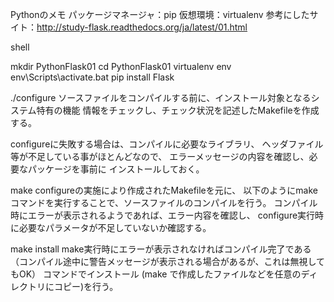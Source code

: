 Pythonのメモ
パッケージマネージャ：pip
仮想環境：virtualenv
参考にしたサイト：http://study-flask.readthedocs.org/ja/latest/01.html

shell

mkdir PythonFlask01
cd PythonFlask01
virtualenv env
env\Scripts\activate.bat
pip install Flask

./configure
ソースファイルをコンパイルする前に、インストール対象となるシステム特有の機能
情報をチェックし、チェック状況を記述したMakefileを作成する。

configureに失敗する場合は、コンパイルに必要なライブラリ、
ヘッダファイル等が不足している事がほとんどなので、
エラーメッセージの内容を確認し、必要なパッケージを事前に
インストールしておく。

make
configureの実施により作成されたMakefileを元に、
以下のようにmakeコマンドを実行することで、ソースファイルのコンパイルを行う。
コンパイル時にエラーが表示されるようであれば、エラー内容を確認し、
configure実行時に必要なパラメータが不足していないか確認する。

make install
make実行時にエラーが表示されなければコンパイル完了である
（コンパイル途中に警告メッセージが表示される場合があるが、これは無視してもOK）
コマンドでインストール
(make で作成したファイルなどを任意のディレクトリにコピー)を行う。
